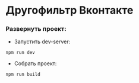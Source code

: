 # Другофильтр Вконтакте


### Развернуть проект:

* Запустить dev-server:
```
npm run dev
```

* Собрать проект:

```
npm run build
```
